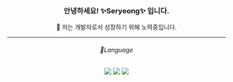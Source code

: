 <div align=center>
  <p><h3>안녕하세요! ✨Seryeong✨ 입니다.</h3><p>
  <span>
    🌱 저는 개발자로서 성장하기 위해 노력중입니다. <br>
    
  </span>
</div>

<hr>

<div align=center>
<!--   <h3>📚 Tech Stack 📚</h3> -->
  <h6> 📌Language </h6>
  <img src="https://img.shields.io/badge/java-007396?style=flat&logo=java&logoColor=white"> 
  <img src="https://img.shields.io/badge/Python-3776AB?style=flat&logo=CSS3&logoColor=white"/>
  <img src="https://img.shields.io/badge/JavaScript-F7DF1E?style=flat&logo=JavaScript&logoColor=white"/>
<!--   <img src="https://img.shields.io/badge/jQuery-0769AD?style=flat&logo=jQuery&logoColor=white"/> -->
<!--   <img src="https://img.shields.io/badge/HTML-E34F26?style=flat&logo=HTML5&logoColor=white"/> -->
<!--   <img src="https://img.shields.io/badge/CSS-1572B6?style=flat&logo=CSS3&logoColor=white"/> -->
<!--   <h6> 📌DB </h6>
  <img src="https://img.shields.io/badge/MySQL-4479A1?style=flat&logo=MySQL&logoColor=white"/>
  <br> -->
<!--   <h6> 📌Framework </h6>
  <img src="https://img.shields.io/badge/SpringBoot-6DB33F?style=flat&logo=Spring Boot&logoColor=white"/>
  <img src="https://img.shields.io/badge/BootStrap-7952B3?style=flat&logo=Spring Boot&logoColor=white"/>
  <br> -->
<!--   <h6> 📌형상관리 </h6>
  <img src="https://img.shields.io/badge/Git-F05032?style=flat&logo=Spring Boot&logoColor=white"/>
  <img src="https://img.shields.io/badge/GitHub-181717?style=flat&logo=Spring Boot&logoColor=white"/> -->



</div>  


<!--
**kimseryeong/kimseryeong** is a ✨ _special_ ✨ repository because its `README.md` (this file) appears on your GitHub profile.

Here are some ideas to get you started:

- 🔭 I’m currently working on ...
- 🌱 I’m currently learning ...
- 👯 I’m looking to collaborate on ...
- 🤔 I’m looking for help with ...
- 💬 Ask me about ...
- 📫 How to reach me: ...
- 😄 Pronouns: ...
- ⚡ Fun fact: ...
-->
